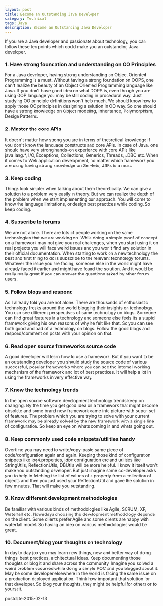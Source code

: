 ```yaml
---
layout: post
title: Become an Outstanding Java Developer
category: Technical
tags: Java
description: Become an Outstanding Java Developer
---
```


If you are a Java developer and passionate about technology, you can follow these ten points which could make you an outstanding Java developer.

### 1. Have strong foundation and understanding on OO Principles ###
For a Java developer, having strong understanding on Object Oriented Programming is a must. Without having a strong foundation on OOPS, one can't realize the beauty of an Object Oriented Programming language like Java. If you don't have good idea on what OOPS is, even though you are using OOP language you may be still coding in procedural way. Just studying OO principle definitions won't help much. We should know how to apply those OO principles in designing a solution in OO way. So one should have a strong knowledge on Object modeling, Inheritance, Polymorphism, Design Patterns.

### 2. Master the core APIs ###
 It doesn't matter how strong you are in terms of theoretical knowledge if you don't know the language constructs and core APIs. In case of Java, one should have very strong hands-on experience with core APIs like java.lang.*, I/O, Exceptions, Collections, Generics, Threads, JDBC etc. When it comes to Web application development, no matter which framework you are using having strong knowledge on Servlets, JSPs is a must.

### 3. Keep coding ###
Things look simpler when talking about them theoretically. We can give a solution to a problem very easily in theory. But we can realize the depth of the problem when we start implementing our approach. You will come to know the language limitations, or design best practices while coding. So keep coding.
   
### 4. Subscribe to forums ###
We are not alone. There are lots of people working on the same technologies that we are working on. While doing a simple proof of concept on a framework may not give you real challenges, when you start using it on real projects you will face weird issues and you won't find any solution in their official documentation. When starting to  work on a new technology the best and first thing to do is subscribe to the relevant technology forums. Whatever the issue you are facing, someone else in the world might have already faced it earlier and might have found the solution. And it would be really really great if you can answer the questions asked by other forum users.

### 5. Follow blogs and respond ###
As I already told you are not alone. There are thousands of enthusiastic technology freaks around the world blogging their insights on technology. You can see different perspectives of same technology on blogs. Someone can find great features in a technology and someone else feels its a stupid framework giving his own reasons of why he felt like that. So you can see both good and bad of a technology on blogs. Follow the good blogs and respond/comment on posts with your opinion on that.
       
### 6. Read open source frameworks source code ###
A good developer will learn how to use a framework. But if you want to be an outstanding developer you should study the source code of various successful, popular frameworks where you can see the internal working mechanism of the framework and lot of best practices. It will help a lot in using the frameworks in very effective way.
   
### 7. Know the technology trends ###
In the open source software development technology trends keep on changing. By the time you get good idea on a framework that might become obsolete and some brand new framework came into picture with super-set of features. The problem which you are trying to solve with your current framework may be already solved by the new framework with a single line of configuration. So keep an eye on whats coming in and whats going out.
       
### 8. Keep commonly used code snippets/utilities handy ###
Overtime you may need to write/copy-paste same piece of code/configuration again and again. Keeping those kind of configuration snippets like log4.properties, jdbc configuration etc and utilities like StringUtils, ReflectionUtils, DBUtils will be more helpful. I know it itself won't make you outstanding developer. But just imagine some co-developer asks you to help in fetching the list of values of a property from a collection of objects and then you just used your ReflectionUtil and gave the solution in few minutes. That will make you outstanding.
   
### 9. Know different development methodologies ###
Be familiar with various kinds of methodologies like Agile, SCRUM, XP, Waterfall etc. Nowadays choosing the development methodology depends on the client. Some clients prefer Agile and some clients are happy with waterfall model. So having an idea on various methodologies would be great.
   
### 10. Document/blog your thoughts on technology ###
In day to day job you may learn new things, new and better way of doing things, best practices, architectural ideas. Keep documenting those thoughts or blog it and share across the community. Imagine you solved a weird problem occurred while doing a simple POC and you blogged about it. May be some developer elsewhere in the world is facing the same issue on a production deployed application. Think how important that solution for that developer. So blog your thoughts, they might be helpful for others or to yourself. 

postdate:2015-02-13